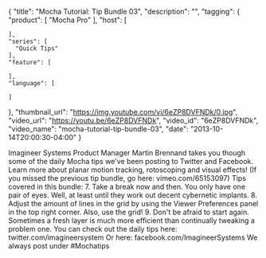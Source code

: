 {
  "title": "Mocha Tutorial: Tip Bundle 03",
  "description": "",
  "tagging": {
    "product": [
      "Mocha Pro"
    ],
    "host": [

    ],
    "series": [
      "Quick Tips"
    ],
    "feature": [

    ],
    "language": [

    ]
  },
  "thumbnail_url": "https://img.youtube.com/vi/6eZP8DVFNDk/0.jpg",
  "video_url": "https://youtu.be/6eZP8DVFNDk",
  "video_id": "6eZP8DVFNDk",
  "video_name": "mocha-tutorial-tip-bundle-03",
  "date": "2013-10-14T20:00:30-04:00"
}

Imagineer Systems Product Manager Martin Brennand takes you though some of the
daily Mocha tips we've been posting to Twitter and Facebook. Learn more about
planar motion tracking, rotoscoping and visual effects! (If you missed the
previous tip bundle, go here: vimeo.com/65153097) Tips covered in this bundle:
7\. Take a break now and then. You only have one pair of eyes. Well, at least
until they work out decent cybernetic implants. 8\. Adjust the amount of lines
in the grid by using the Viewer Preferences panel in the top right corner.
Also, use the grid! 9\. Don't be afraid to start again. Sometimes a fresh
layer is much more efficient than continually tweaking a problem one. You can
check out the daily tips here: twitter.com/imagineersystem Or here:
facebook.com/ImagineerSystems We always post under #Mochatips


